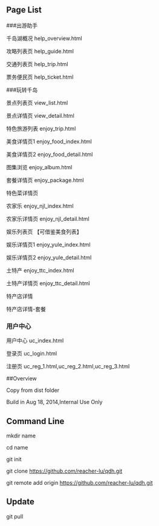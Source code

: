 ## Page List

###出游助手

千岛湖概况  help_overview.html

攻略列表页  help_guide.html

交通列表页  help_trip.html

票务便民页  help_ticket.html


###玩转千岛

景点列表页  view_list.html

景点详情页  view_detail.html


特色旅游列表  enjoy_trip.html


美食详情页1  enjoy_food_index.html

美食详情页2  enjoy_food_detail.html

图集浏览     enjoy_album.html

套餐详情页   enjoy_package.html

特色菜详情页 

农家乐       enjoy_njl_index.html

农家乐详情页  enjoy_njl_detail.html


娱乐列表页    【可借鉴美食列表】

娱乐详情页1   enjoy_yule_index.html

娱乐详情页2   enjoy_yule_detail.html

土特产       enjoy_ttc_index.html

土特产详情页  enjoy_ttc_detail.html

特产店详情

特产店详情-套餐






### 用户中心

用户中心     uc_index.html

登录页       uc_login.html

注册页       uc_reg_1.html,uc_reg_2.html,uc_reg_3.html










##Overview

Copy from dist folder

Build in Aug 18, 2014,Internal Use Only



## Command Line

mkdir name

cd name

git init

git clone https://github.com/reacher-lu/qdh.git

git remote add origin https://github.com/reacher-lu/qdh.git


## Update
git pull


